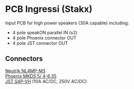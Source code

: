 # PCB Ingressi (Stakx)
Input PCB for high power speakers (30A capable) including:
- 4 pole speakON parallel IN (x2)
- 4 pole Phoenix connector OUT
- 4 pole JST connector OUT

## Connectors
[Neutrik NL4MP-M3](https://www.neutrik.com/en/product/nl4mp-m3)  
[Phoenix MKDS 5/ 4-6,35](https://www.phoenixcontact.com/online/portal/it/?uri=pxc-oc-itemdetail:pid=1706756&library=itit&pcck=P-20-04-05&tab=1&selectedCategory=ALL)  
[JST S4P-VH](https://www.digikey.it/product-detail/it/jst-sales-america-inc/S4P-VH-LF-SN/S4P-VH-LF-SN-ND/9924228) (10A AC/DC, 250V AC/DC)  


